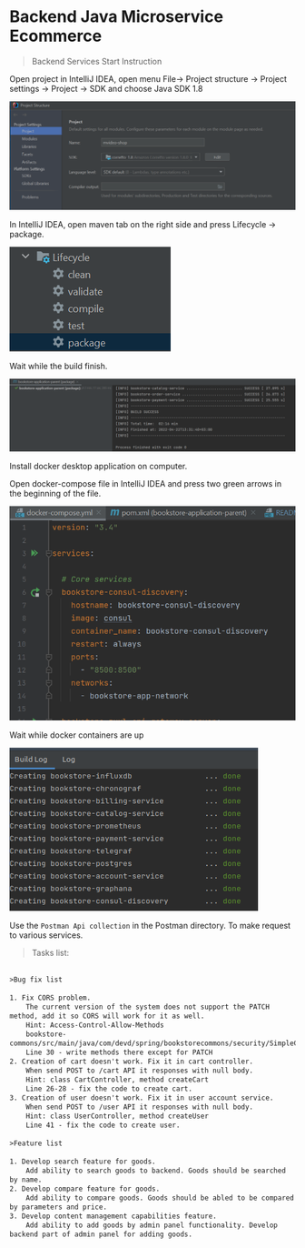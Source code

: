 # Backend Java Microservice Ecommerce

>Backend Services Start Instruction


Open project in IntelliJ IDEA, open menu File-> Project structure -> Project settings -> Project -> SDK  and choose Java SDK 1.8

![img_3.png](img_3.png)

In IntelliJ IDEA, open maven tab on the right side and press Lifecycle -> package.

![img.png](img.png)

Wait while the build finish.

![img_1.png](img_1.png)

Install docker desktop application on computer.

Open docker-compose file in IntelliJ IDEA and press two green arrows in the beginning of the file.

![img_2.png](img_2.png)

Wait while docker containers are up 

![img_4.png](img_4.png)

Use the `Postman Api collection` in the Postman directory. To make request to various services.

>Tasks list:

```

>Bug fix list

1. Fix CORS problem.
    The current version of the system does not support the PATCH method, add it so CORS will work for it as well.
    Hint: Access-Control-Allow-Methods
    bookstore-commons/src/main/java/com/devd/spring/bookstorecommons/security/SimpleCorsFilter.java
    Line 30 - write methods there except for PATCH
2. Сreation of cart doesn't work. Fix it in cart controller.
    When send POST to /cart API it responses with null body.
    Hint: class CartController, method createCart
    Line 26-28 - fix the code to create cart.
3. Creation of user doesn't work. Fix it in user account service.
    When send POST to /user API it responses with null body.
    Hint: class UserController, method createUser
    Line 41 - fix the code to create user.

>Feature list

1. Develop search feature for goods. 
    Add ability to search goods to backend. Goods should be searched by name.
2. Develop compare feature for goods. 
    Add ability to compare goods. Goods should be abled to be compared by parameters and price.
3. Develop content management capabilities feature. 
    Add ability to add goods by admin panel functionality. Develop backend part of admin panel for adding goods.